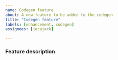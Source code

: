 ```yaml
---
name: Codegen feature
about: A new feature to be added to the codegen
title: "Codegen feature"
labels: [enhancement, codegen]
assignees: [jacajack]

---
```


### Feature description

<!-- Feature description goes here -->